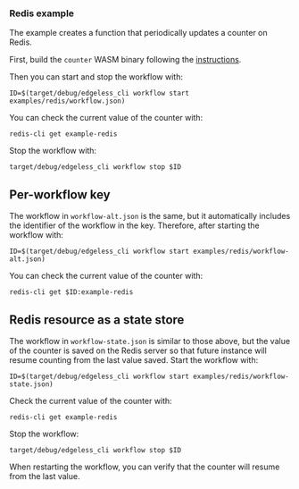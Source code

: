 ### Redis example

The example creates a function that periodically updates a counter on Redis.

First, build the `counter` WASM binary following the [instructions](../../functions/README.md). 

Then you can start and stop the workflow with:

```shell
ID=$(target/debug/edgeless_cli workflow start examples/redis/workflow.json)
```

You can check the current value of the counter with:

```shell
redis-cli get example-redis
```

Stop the workflow with:

```shell
target/debug/edgeless_cli workflow stop $ID
```

## Per-workflow key

The workflow in `workflow-alt.json` is the same, but it automatically includes
the identifier of the workflow in the key.
Therefore, after starting the workflow with:

```shell
ID=$(target/debug/edgeless_cli workflow start examples/redis/workflow-alt.json)
```

You can check the current value of the counter with:

```shell
redis-cli get $ID:example-redis
```

## Redis resource as a state store

The workflow in `workflow-state.json` is similar to those above, but the value
of the counter is saved on the Redis server so that future instance will resume
counting from the last value saved.
Start the workflow with:

```shell
ID=$(target/debug/edgeless_cli workflow start examples/redis/workflow-state.json)
```

Check the current value of the counter with:

```shell
redis-cli get example-redis
```

Stop the workflow:

```shell
target/debug/edgeless_cli workflow stop $ID
```

When restarting the workflow, you can verify that the counter will resume
from the last value.